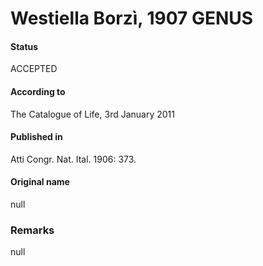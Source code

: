 Westiella Borzì, 1907 GENUS
=======

#### Status
ACCEPTED

#### According to
The Catalogue of Life, 3rd January 2011

#### Published in
Atti Congr. Nat. Ital. 1906: 373.

#### Original name
null

### Remarks
null